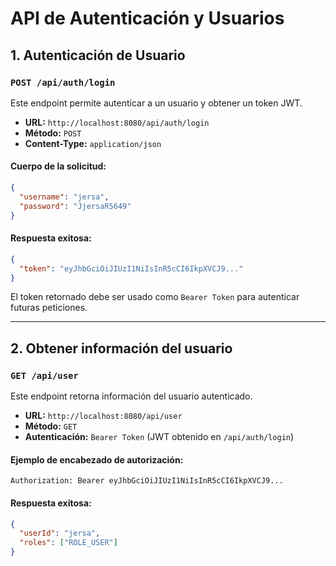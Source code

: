 
# API de Autenticación y Usuarios

## 1. Autenticación de Usuario

### `POST /api/auth/login`

Este endpoint permite autenticar a un usuario y obtener un token JWT.

- **URL:** `http://localhost:8080/api/auth/login`
- **Método:** `POST`
- **Content-Type:** `application/json`

#### Cuerpo de la solicitud:

```json
{
  "username": "jersa",
  "password": "JjersaR5649"
}
````

#### Respuesta exitosa:

```json
{
  "token": "eyJhbGciOiJIUzI1NiIsInR5cCI6IkpXVCJ9..."
}
```

El token retornado debe ser usado como `Bearer Token` para autenticar futuras peticiones.

---

## 2. Obtener información del usuario

### `GET /api/user`

Este endpoint retorna información del usuario autenticado.

* **URL:** `http://localhost:8080/api/user`
* **Método:** `GET`
* **Autenticación:** `Bearer Token` (JWT obtenido en `/api/auth/login`)

#### Ejemplo de encabezado de autorización:

```
Authorization: Bearer eyJhbGciOiJIUzI1NiIsInR5cCI6IkpXVCJ9...
```

#### Respuesta exitosa:

```json
{
  "userId": "jersa",
  "roles": ["ROLE_USER"]
}
```
